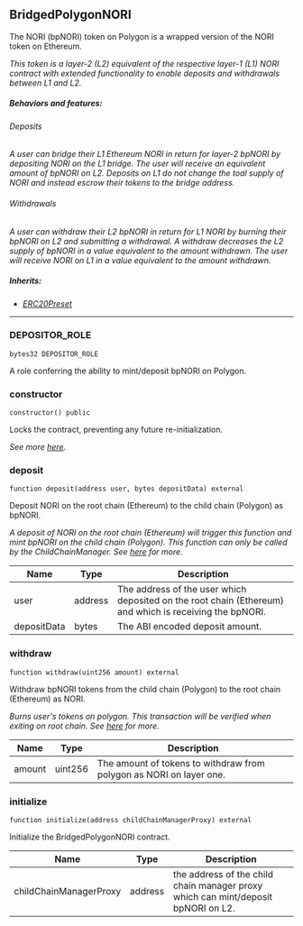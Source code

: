 ## BridgedPolygonNORI


The NORI (bpNORI) token on Polygon is a wrapped version of the NORI token on Ethereum.

<i>This token is a layer-2 (L2) equivalent of the respective layer-1 (L1) NORI contract with extended
functionality to enable deposits and withdrawals between L1 and L2.

##### Behaviors and features:

###### Deposits

A user can bridge their L1 Ethereum NORI in return for layer-2 bpNORI by depositing NORI on the L1
bridge. The user will receive an equivalent amount of bpNORI on L2. Deposits on L1 do not change the toal supply of
NORI and instead escrow their tokens to the bridge address.

###### Withdrawals

A user can withdraw their L2 bpNORI in return for L1 NORI by burning their bpNORI on L2 and submitting a withdrawal.
A withdraw decreases the L2 supply of bpNORI in a value equivalent to the amount withdrawn. The user will receive
NORI on L1 in a value equivalent to the amount withdrawn.

##### Inherits:

- [ERC20Preset](../docs/ERC20Preset.md)</i>



---

### DEPOSITOR_ROLE

```solidity
bytes32 DEPOSITOR_ROLE
```

A role conferring the ability to mint/deposit bpNORI on Polygon.




### constructor

```solidity
constructor() public
```

Locks the contract, preventing any future re-initialization.

<i>See more [here](https://docs.openzeppelin.com/contracts/4.x/api/proxy#Initializable-_disableInitializers--).</i>



### deposit

```solidity
function deposit(address user, bytes depositData) external
```

Deposit NORI on the root chain (Ethereum) to the child chain (Polygon) as bpNORI.

<i>A deposit of NORI on the root chain (Ethereum) will trigger this function and mint bpNORI on the child chain
(Polygon). This function can only be called by the ChildChainManager. See [here](
https://docs.polygon.technology/docs/develop/ethereum-polygon/pos/mapping-assets/) for more.</i>

| Name | Type | Description |
| ---- | ---- | ----------- |
| user | address | The address of the user which deposited on the root chain (Ethereum) and which is receiving the bpNORI. |
| depositData | bytes | The ABI encoded deposit amount. |


### withdraw

```solidity
function withdraw(uint256 amount) external
```

Withdraw bpNORI tokens from the child chain (Polygon) to the root chain (Ethereum) as NORI.

<i>Burns user's tokens on polygon. This transaction will be verified when exiting on root chain. See [here](
https://docs.polygon.technology/docs/develop/ethereum-polygon/pos/mapping-assets/) for more.</i>

| Name | Type | Description |
| ---- | ---- | ----------- |
| amount | uint256 | The amount of tokens to withdraw from polygon as NORI on layer one. |


### initialize

```solidity
function initialize(address childChainManagerProxy) external
```

Initialize the BridgedPolygonNORI contract.


| Name | Type | Description |
| ---- | ---- | ----------- |
| childChainManagerProxy | address | the address of the child chain manager proxy which can mint/deposit bpNORI on L2. |




